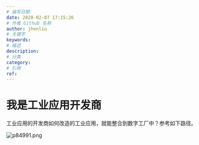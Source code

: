 ```yaml
---
# 编写日期
date: 2020-02-07 17:15:26
# 作者 Github 名称
author: jhonliu
# 关键字
keywords:
# 描述
description:
# 分类
category: 
# 引用
ref:
---
```


# 我是工业应用开发商

  工业应用的开发商如何改造的工业应用，就能整合到数字工厂中？参考如下路径。
  
  ![p84991.png](http://dgiot-1253666439.cos.ap-shanghai-fsi.myqcloud.com/shuwa_tech/zh/product/dgii/p84991.png)
  